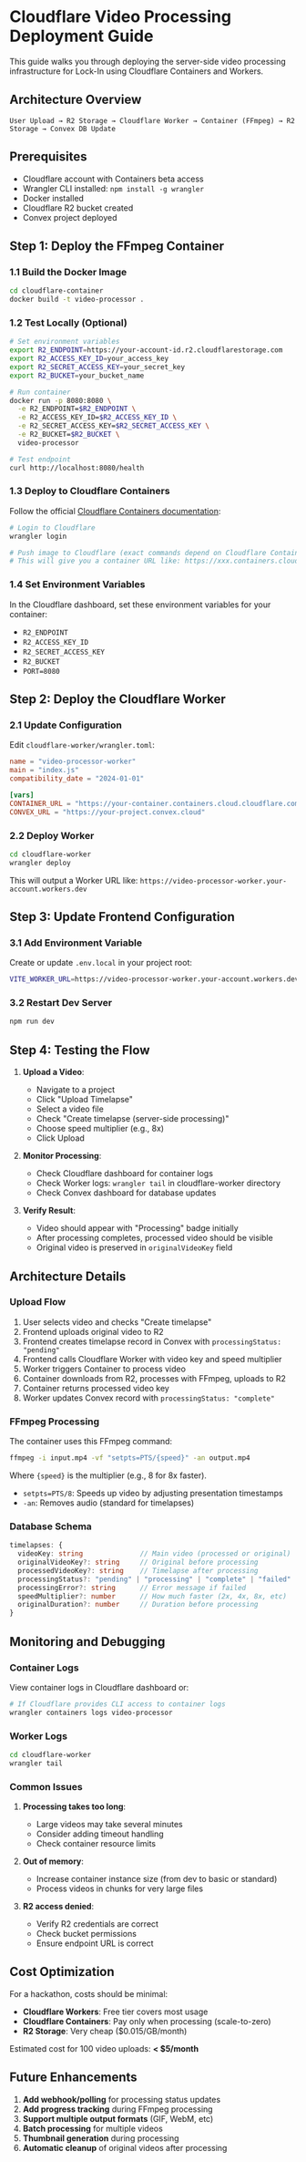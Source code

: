 # Cloudflare Video Processing Deployment Guide

This guide walks you through deploying the server-side video processing infrastructure for Lock-In using Cloudflare Containers and Workers.

## Architecture Overview

```
User Upload → R2 Storage → Cloudflare Worker → Container (FFmpeg) → R2 Storage → Convex DB Update
```

## Prerequisites

- Cloudflare account with Containers beta access
- Wrangler CLI installed: `npm install -g wrangler`
- Docker installed
- Cloudflare R2 bucket created
- Convex project deployed

## Step 1: Deploy the FFmpeg Container

### 1.1 Build the Docker Image

```bash
cd cloudflare-container
docker build -t video-processor .
```

### 1.2 Test Locally (Optional)

```bash
# Set environment variables
export R2_ENDPOINT=https://your-account-id.r2.cloudflarestorage.com
export R2_ACCESS_KEY_ID=your_access_key
export R2_SECRET_ACCESS_KEY=your_secret_key
export R2_BUCKET=your_bucket_name

# Run container
docker run -p 8080:8080 \
  -e R2_ENDPOINT=$R2_ENDPOINT \
  -e R2_ACCESS_KEY_ID=$R2_ACCESS_KEY_ID \
  -e R2_SECRET_ACCESS_KEY=$R2_SECRET_ACCESS_KEY \
  -e R2_BUCKET=$R2_BUCKET \
  video-processor

# Test endpoint
curl http://localhost:8080/health
```

### 1.3 Deploy to Cloudflare Containers

Follow the official [Cloudflare Containers documentation](https://developers.cloudflare.com/containers/):

```bash
# Login to Cloudflare
wrangler login

# Push image to Cloudflare (exact commands depend on Cloudflare Containers CLI)
# This will give you a container URL like: https://xxx.containers.cloud.cloudflare.com
```

### 1.4 Set Environment Variables

In the Cloudflare dashboard, set these environment variables for your container:

- `R2_ENDPOINT`
- `R2_ACCESS_KEY_ID`
- `R2_SECRET_ACCESS_KEY`
- `R2_BUCKET`
- `PORT=8080`

## Step 2: Deploy the Cloudflare Worker

### 2.1 Update Configuration

Edit `cloudflare-worker/wrangler.toml`:

```toml
name = "video-processor-worker"
main = "index.js"
compatibility_date = "2024-01-01"

[vars]
CONTAINER_URL = "https://your-container.containers.cloud.cloudflare.com"
CONVEX_URL = "https://your-project.convex.cloud"
```

### 2.2 Deploy Worker

```bash
cd cloudflare-worker
wrangler deploy
```

This will output a Worker URL like: `https://video-processor-worker.your-account.workers.dev`

## Step 3: Update Frontend Configuration

### 3.1 Add Environment Variable

Create or update `.env.local` in your project root:

```bash
VITE_WORKER_URL=https://video-processor-worker.your-account.workers.dev
```

### 3.2 Restart Dev Server

```bash
npm run dev
```

## Step 4: Testing the Flow

1. **Upload a Video**:
   - Navigate to a project
   - Click "Upload Timelapse"
   - Select a video file
   - Check "Create timelapse (server-side processing)"
   - Choose speed multiplier (e.g., 8x)
   - Click Upload

2. **Monitor Processing**:
   - Check Cloudflare dashboard for container logs
   - Check Worker logs: `wrangler tail` in cloudflare-worker directory
   - Check Convex dashboard for database updates

3. **Verify Result**:
   - Video should appear with "Processing" badge initially
   - After processing completes, processed video should be visible
   - Original video is preserved in `originalVideoKey` field

## Architecture Details

### Upload Flow

1. User selects video and checks "Create timelapse"
2. Frontend uploads original video to R2
3. Frontend creates timelapse record in Convex with `processingStatus: "pending"`
4. Frontend calls Cloudflare Worker with video key and speed multiplier
5. Worker triggers Container to process video
6. Container downloads from R2, processes with FFmpeg, uploads to R2
7. Container returns processed video key
8. Worker updates Convex record with `processingStatus: "complete"`

### FFmpeg Processing

The container uses this FFmpeg command:

```bash
ffmpeg -i input.mp4 -vf "setpts=PTS/{speed}" -an output.mp4
```

Where `{speed}` is the multiplier (e.g., 8 for 8x faster).

- `setpts=PTS/8`: Speeds up video by adjusting presentation timestamps
- `-an`: Removes audio (standard for timelapses)

### Database Schema

```typescript
timelapses: {
  videoKey: string              // Main video (processed or original)
  originalVideoKey?: string     // Original before processing
  processedVideoKey?: string    // Timelapse after processing
  processingStatus?: "pending" | "processing" | "complete" | "failed"
  processingError?: string      // Error message if failed
  speedMultiplier?: number      // How much faster (2x, 4x, 8x, etc)
  originalDuration?: number     // Duration before processing
}
```

## Monitoring and Debugging

### Container Logs

View container logs in Cloudflare dashboard or:

```bash
# If Cloudflare provides CLI access to container logs
wrangler containers logs video-processor
```

### Worker Logs

```bash
cd cloudflare-worker
wrangler tail
```

### Common Issues

1. **Processing takes too long**:
   - Large videos may take several minutes
   - Consider adding timeout handling
   - Check container resource limits

2. **Out of memory**:
   - Increase container instance size (from dev to basic or standard)
   - Process videos in chunks for very large files

3. **R2 access denied**:
   - Verify R2 credentials are correct
   - Check bucket permissions
   - Ensure endpoint URL is correct

## Cost Optimization

For a hackathon, costs should be minimal:

- **Cloudflare Workers**: Free tier covers most usage
- **Cloudflare Containers**: Pay only when processing (scale-to-zero)
- **R2 Storage**: Very cheap ($0.015/GB/month)

Estimated cost for 100 video uploads: **< $5/month**

## Future Enhancements

1. **Add webhook/polling** for processing status updates
2. **Add progress tracking** during FFmpeg processing
3. **Support multiple output formats** (GIF, WebM, etc)
4. **Batch processing** for multiple videos
5. **Thumbnail generation** during processing
6. **Automatic cleanup** of original videos after processing
